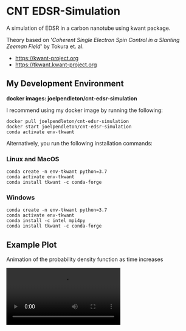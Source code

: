 # CNT EDSR-Simulation
A simulation of EDSR in a carbon nanotube using kwant package.

Theory based on '_Coherent Single Electron Spin Control in a Slanting Zeeman Field_' by Tokura et. al.

* https://kwant-project.org
* https://tkwant.kwant-project.org

## My Development Environment
**docker images: joelpendleton/cnt-edsr-simulation**   

I recommend using my docker image by running the following:

```
docker pull joelpendleton/cnt-edsr-simulation
docker start joelpendleton/cnt-edsr-simulation
conda activate env-tkwant
```

Alternatively, you run the following installation commands:

### Linux and MacOS

```
conda create -n env-tkwant python=3.7
conda activate env-tkwant
conda install tkwant -c conda-forge
```

### Windows
```
conda create -n env-tkwant python=3.7
conda activate env-tkwant
conda install -c intel mpi4py
conda install tkwant -c conda-forge
```

## Example Plot

Animation of the probability density function as time increases 

![PDF](https://user-images.githubusercontent.com/11929366/159930136-39123816-2229-4735-9ed7-acb3d638ef2d.mp4)



